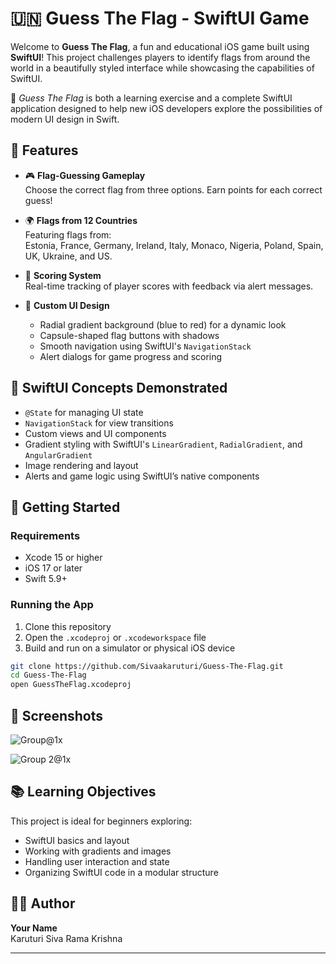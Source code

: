 # 🇺🇳 Guess The Flag - SwiftUI Game

Welcome to **Guess The Flag**, a fun and educational iOS game built using **SwiftUI**! This project challenges players to identify flags from around the world in a beautifully styled interface while showcasing the capabilities of SwiftUI.

🧠 *Guess The Flag* is both a learning exercise and a complete SwiftUI application designed to help new iOS developers explore the possibilities of modern UI design in Swift.


## 📱 Features

- 🎮 **Flag-Guessing Gameplay**  
  Choose the correct flag from three options. Earn points for each correct guess!

- 🌍 **Flags from 12 Countries**  
  Featuring flags from:  
  Estonia, France, Germany, Ireland, Italy, Monaco, Nigeria, Poland, Spain, UK, Ukraine, and US.

- 🧠 **Scoring System**  
  Real-time tracking of player scores with feedback via alert messages.

- 🎨 **Custom UI Design**  
  - Radial gradient background (blue to red) for a dynamic look  
  - Capsule-shaped flag buttons with shadows  
  - Smooth navigation using SwiftUI's `NavigationStack`  
  - Alert dialogs for game progress and scoring
## 🧪 SwiftUI Concepts Demonstrated

- `@State` for managing UI state
- `NavigationStack` for view transitions
- Custom views and UI components
- Gradient styling with SwiftUI's `LinearGradient`, `RadialGradient`, and `AngularGradient`
- Image rendering and layout
- Alerts and game logic using SwiftUI’s native components

## 🚀 Getting Started

### Requirements
- Xcode 15 or higher
- iOS 17 or later
- Swift 5.9+

### Running the App
1. Clone this repository
2. Open the `.xcodeproj` or `.xcodeworkspace` file
3. Build and run on a simulator or physical iOS device

```bash
git clone https://github.com/Sivaakaruturi/Guess-The-Flag.git
cd Guess-The-Flag
open GuessTheFlag.xcodeproj
```

## 🏁 Screenshots

![Group@1x](https://github.com/user-attachments/assets/55af9ff6-15d9-4b1a-a9d9-1d3de79465c6)

![Group 2@1x](https://github.com/user-attachments/assets/fdb3a149-8aae-4e24-a849-d44bd7e166bb)

## 📚 Learning Objectives

This project is ideal for beginners exploring:
- SwiftUI basics and layout
- Working with gradients and images
- Handling user interaction and state
- Organizing SwiftUI code in a modular structure

## 🧑‍💻 Author

**Your Name**  
Karuturi Siva Rama Krishna

---

